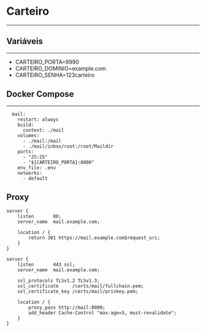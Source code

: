 # Carteiro
----------


## Variáveis
---------
- CARTEIRO_PORTA=9990
- CARTEIRO_DOMINIO=example.com
- CARTEIRO_SENHA=123carteiro


## Docker Compose
----------------
```
  mail:
    restart: always
    build:
      context: ./mail
    volumes:
      - ./mail:/mail
      - ./mail/inbox/root:/root/Maildir
    ports:
      - "25:25"
      - "${CARTEIRO_PORTA}:8000"
    env_file: .env
    networks:
      - default
```


## Proxy
```
server {
    listen       80;
    server_name  mail.example.com;

    location / {
        return 301 https://mail.example.com$request_uri;
    }
}

server {
    listen       443 ssl;
    server_name  mail.example.com;

    ssl_protocols TLSv1.2 TLSv1.3;
    ssl_certificate     /certs/mail/fullchain.pem;
    ssl_certificate_key /certs/mail/privkey.pem;

    location / {
        proxy_pass http://mail:8000;
        add_header Cache-Control "max-age=5, must-revalidate";
    }
}
```
